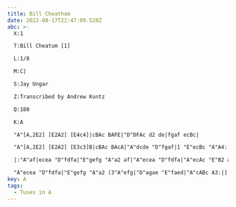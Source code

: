 ```yaml
---
title: Bill Cheatham
date: 2022-08-17T22:47:09.528Z
abc: >-
  X:1

  T:Bill Cheatum [1]

  L:1/8

  M:C|

  S:Jay Ungar

  Z:Transcribed by Andrew Kuntz

  Q:180

  K:A

  "A"[A,2E2] [E2A2] [E4c4]|cBAc BAFE|"D"DFAc d2 de|fgaf ecBc|

  "A"[A,2E2] [E2A2] [E3c3]B|cBAc BAcA|"A"dcde "D"fgaf|1 "E"ecBc "A"A4:|2"E"ecBc "A"A3||

  |:"A"af|ecea "D"fdfa|"E"gefg "A"a2 af|"A"ecea "D"fdfa|"A"ecAc "E"B2 af|

  "A"ecea "D"fdfa|"E"gefg "A"a2 (3"A"efg|"D"agae "E"faed|"A"cABc A3:|]
key: A
tags:
  - Tunes in A
---
```

